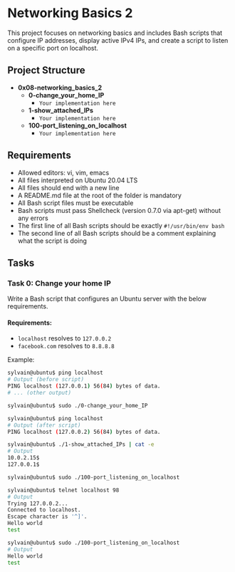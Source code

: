 # Networking Basics 2

This project focuses on networking basics and includes Bash scripts that configure IP addresses, display active IPv4 IPs, and create a script to listen on a specific port on localhost.

## Project Structure

- **0x08-networking_basics_2**
  - **0-change_your_home_IP**
    - `Your implementation here`
  - **1-show_attached_IPs**
    - `Your implementation here`
  - **100-port_listening_on_localhost**
    - `Your implementation here`

## Requirements

- Allowed editors: vi, vim, emacs
- All files interpreted on Ubuntu 20.04 LTS
- All files should end with a new line
- A README.md file at the root of the folder is mandatory
- All Bash script files must be executable
- Bash scripts must pass Shellcheck (version 0.7.0 via apt-get) without any errors
- The first line of all Bash scripts should be exactly `#!/usr/bin/env bash`
- The second line of all Bash scripts should be a comment explaining what the script is doing

## Tasks

### Task 0: Change your home IP

Write a Bash script that configures an Ubuntu server with the below requirements.

#### Requirements:

- `localhost` resolves to `127.0.0.2`
- `facebook.com` resolves to `8.8.8.8`

Example:

```bash
sylvain@ubuntu$ ping localhost
# Output (before script)
PING localhost (127.0.0.1) 56(84) bytes of data.
# ... (other output)

sylvain@ubuntu$ sudo ./0-change_your_home_IP

sylvain@ubuntu$ ping localhost
# Output (after script)
PING localhost (127.0.0.2) 56(84) bytes of data.

sylvain@ubuntu$ ./1-show_attached_IPs | cat -e
# Output
10.0.2.15$
127.0.0.1$

sylvain@ubuntu$ sudo ./100-port_listening_on_localhost

sylvain@ubuntu$ telnet localhost 98
# Output
Trying 127.0.0.2...
Connected to localhost.
Escape character is '^]'.
Hello world
test

sylvain@ubuntu$ sudo ./100-port_listening_on_localhost
# Output
Hello world
test
